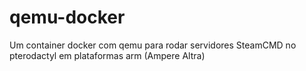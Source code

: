 # qemu-docker
Um container docker com qemu para rodar servidores SteamCMD no pterodactyl em plataformas arm (Ampere Altra)
